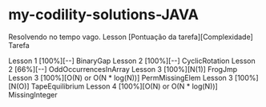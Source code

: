 # my-codility-solutions-JAVA
Resolvendo no tempo vago.
Lesson [Pontuação da tarefa][Complexidade] Tarefa
 
Lesson 1 [100%][--] BinaryGap
Lesson 2 [100%][--] CyclicRotation 
Lesson 2 [66%][--] OddOccurrencesInArray
Lesson 3 [100%][N(1)] FrogJmp
Lesson 3 [100%][O(N) or O(N * log(N))] PermMissingElem
Lesson 3 [100%][N(O)] TapeEquilibrium
Lesson 4 [100%][O(N) or O(N * log(N))] MissingInteger
